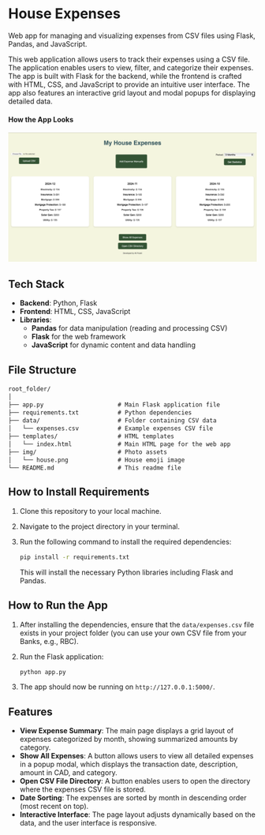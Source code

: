 # House Expenses
Web app for managing and visualizing expenses from CSV files using Flask, Pandas, and JavaScript.

This web application allows users to track their expenses using a CSV file. The application enables users to view, filter, and categorize their expenses. The app is built with Flask for the backend, while the frontend is crafted with HTML, CSS, and JavaScript to provide an intuitive user interface. The app also features an interactive grid layout and modal popups for displaying detailed data.

#### How the App Looks

![App Screenshot](Screenshot.png)

## Tech Stack

- **Backend**: Python, Flask
- **Frontend**: HTML, CSS, JavaScript
- **Libraries**:
  - **Pandas** for data manipulation (reading and processing CSV)
  - **Flask** for the web framework
  - **JavaScript** for dynamic content and data handling

## File Structure

```
root_folder/
│
├── app.py                     # Main Flask application file
├── requirements.txt           # Python dependencies
├── data/                      # Folder containing CSV data
│   └── expenses.csv           # Example expenses CSV file
├── templates/                 # HTML templates
│   └── index.html             # Main HTML page for the web app
├── img/                       # Photo assets
│   └── house.png              # House emoji image
└── README.md                  # This readme file
```

## How to Install Requirements

1. Clone this repository to your local machine.
2. Navigate to the project directory in your terminal.
3. Run the following command to install the required dependencies:

   ```bash
   pip install -r requirements.txt
   ```

   This will install the necessary Python libraries including Flask and Pandas.

## How to Run the App

1. After installing the dependencies, ensure that the `data/expenses.csv` file exists in your project folder (you can use your own CSV file from your Banks, e.g., RBC).
2. Run the Flask application:

   ```bash
   python app.py
   ```

3. The app should now be running on `http://127.0.0.1:5000/`.

## Features

- **View Expense Summary**: The main page displays a grid layout of expenses categorized by month, showing summarized amounts by category.
- **Show All Expenses**: A button allows users to view all detailed expenses in a popup modal, which displays the transaction date, description, amount in CAD, and category.
- **Open CSV File Directory**: A button enables users to open the directory where the expenses CSV file is stored.
- **Date Sorting**: The expenses are sorted by month in descending order (most recent on top).
- **Interactive Interface**: The page layout adjusts dynamically based on the data, and the user interface is responsive.




